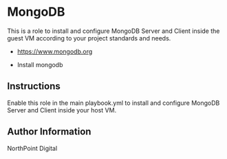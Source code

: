 # MongoDB

This is a role to install and configure MongoDB Server and Client inside the guest VM according to your project standards and needs.

* https://www.mongodb.org

* Install mongodb

## Instructions

Enable this role in the main playbook.yml to install and configure MongoDB Server and Client inside your host VM.

## Author Information

NorthPoint Digital
